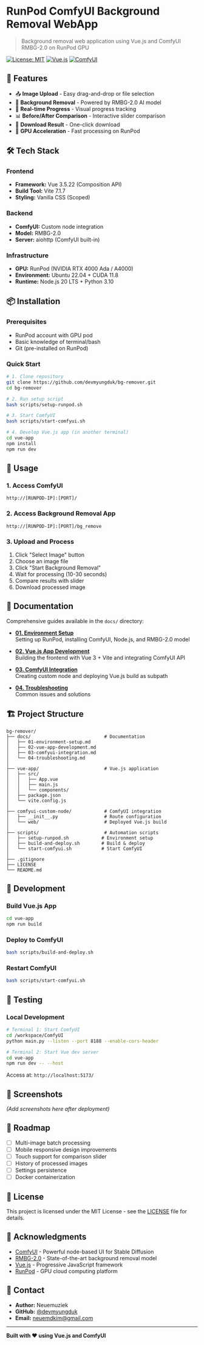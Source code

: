 # RunPod ComfyUI Background Removal WebApp

> Background removal web application using Vue.js and ComfyUI RMBG-2.0 on RunPod GPU

[![License: MIT](https://img.shields.io/badge/License-MIT-yellow.svg)](https://opensource.org/licenses/MIT)
[![Vue.js](https://img.shields.io/badge/Vue.js-3.5.22-brightgreen.svg)](https://vuejs.org/)
[![ComfyUI](https://img.shields.io/badge/ComfyUI-Latest-blue.svg)](https://github.com/comfyanonymous/ComfyUI)

## 🎯 Features

- 📤 **Image Upload** - Easy drag-and-drop or file selection
- 🎨 **Background Removal** - Powered by RMBG-2.0 AI model
- 🔄 **Real-time Progress** - Visual progress tracking
- 📊 **Before/After Comparison** - Interactive slider comparison
- 💾 **Download Result** - One-click download
- 🚀 **GPU Acceleration** - Fast processing on RunPod

## 🛠️ Tech Stack

### Frontend
- **Framework:** Vue 3.5.22 (Composition API)
- **Build Tool:** Vite 7.1.7
- **Styling:** Vanilla CSS (Scoped)

### Backend
- **ComfyUI:** Custom node integration
- **Model:** RMBG-2.0
- **Server:** aiohttp (ComfyUI built-in)

### Infrastructure
- **GPU:** RunPod (NVIDIA RTX 4000 Ada / A4000)
- **Environment:** Ubuntu 22.04 + CUDA 11.8
- **Runtime:** Node.js 20 LTS + Python 3.10

## 📦 Installation

### Prerequisites
- RunPod account with GPU pod
- Basic knowledge of terminal/bash
- Git (pre-installed on RunPod)

### Quick Start
```bash
# 1. Clone repository
git clone https://github.com/devmyungduk/bg-remover.git
cd bg-remover

# 2. Run setup script
bash scripts/setup-runpod.sh

# 3. Start ComfyUI
bash scripts/start-comfyui.sh

# 4. Develop Vue.js app (in another terminal)
cd vue-app
npm install
npm run dev
```

## 🚀 Usage

### 1. Access ComfyUI
```
http://[RUNPOD-IP]:[PORT]/
```

### 2. Access Background Removal App
```
http://[RUNPOD-IP]:[PORT]/bg_remove
```

### 3. Upload and Process
1. Click "Select Image" button
2. Choose an image file
3. Click "Start Background Removal"
4. Wait for processing (10-30 seconds)
5. Compare results with slider
6. Download processed image

## 📖 Documentation

Comprehensive guides available in the `docs/` directory:

- **[01. Environment Setup](docs/01-environment-setup.md)**  
  Setting up RunPod, installing ComfyUI, Node.js, and RMBG-2.0 model

- **[02. Vue.js App Development](docs/02-vue-app-development.md)**  
  Building the frontend with Vue 3 + Vite and integrating ComfyUI API

- **[03. ComfyUI Integration](docs/03-comfyui-integration.md)**  
  Creating custom node and deploying Vue.js build as subpath

- **[04. Troubleshooting](docs/04-troubleshooting.md)**  
  Common issues and solutions

## 🏗️ Project Structure
```
bg-remover/
├── docs/                           # Documentation
│   ├── 01-environment-setup.md
│   ├── 02-vue-app-development.md
│   ├── 03-comfyui-integration.md
│   └── 04-troubleshooting.md
│
├── vue-app/                        # Vue.js application
│   ├── src/
│   │   ├── App.vue
│   │   ├── main.js
│   │   └── components/
│   ├── package.json
│   └── vite.config.js
│
├── comfyui-custom-node/            # ComfyUI integration
│   ├── __init__.py                 # Route configuration
│   └── web/                        # Deployed Vue.js build
│
├── scripts/                        # Automation scripts
│   ├── setup-runpod.sh            # Environment setup
│   ├── build-and-deploy.sh        # Build & deploy
│   └── start-comfyui.sh           # Start ComfyUI
│
├── .gitignore
├── LICENSE
└── README.md
```

## 🔧 Development

### Build Vue.js App
```bash
cd vue-app
npm run build
```

### Deploy to ComfyUI
```bash
bash scripts/build-and-deploy.sh
```

### Restart ComfyUI
```bash
bash scripts/start-comfyui.sh
```

## 🧪 Testing

### Local Development
```bash
# Terminal 1: Start ComfyUI
cd /workspace/ComfyUI
python main.py --listen --port 8188 --enable-cors-header

# Terminal 2: Start Vue dev server
cd vue-app
npm run dev -- --host
```

Access at: `http://localhost:5173/`

## 📸 Screenshots

*(Add screenshots here after deployment)*

## 🎯 Roadmap

- [ ] Multi-image batch processing
- [ ] Mobile responsive design improvements
- [ ] Touch support for comparison slider
- [ ] History of processed images
- [ ] Settings persistence
- [ ] Docker containerization

## 📝 License

This project is licensed under the MIT License - see the [LICENSE](LICENSE) file for details.

## 🙏 Acknowledgments

- [ComfyUI](https://github.com/comfyanonymous/ComfyUI) - Powerful node-based UI for Stable Diffusion
- [RMBG-2.0](https://huggingface.co/briaai/RMBG-2.0) - State-of-the-art background removal model
- [Vue.js](https://vuejs.org/) - Progressive JavaScript framework
- [RunPod](https://runpod.io/) - GPU cloud computing platform

## 📧 Contact

- **Author:** Neuemuziek
- **GitHub:** [@devmyungduk](https://github.com/devmyungduk)
- **Email:** neuemdkim@gmail.com

---

**Built with ❤️ using Vue.js and ComfyUI**

